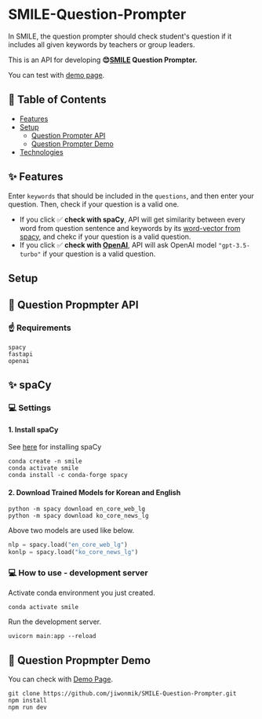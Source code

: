 # SMILE-Question-Prompter

In SMILE, the question prompter should check student's question if it includes all given keywords by teachers or group leaders.

This is an API for developing **😊[SMILE](https://portal.smile-pi.org/) Question Prompter.**

You can test with [demo page](https://smile-question-prompter.vercel.app/).

## 📑 Table of Contents

- [Features](#features)
- [Setup](#setup)
  - [Question Prompter API](#🔴-question-propmpter-api)
  - [Question Prompter Demo](#🌟-question-propmpter-demo)
- [Technologies](#technologies)

## ✨ Features

Enter `keywords` that should be included in the `questions`, and then enter your question. Then, check if your question is a valid one.

- If you click ✅ **check with spaCy**, API will get similarity between every word from question sentence and keywords by its [word-vector from spacy](https://spacy.io/api/lexeme#similarity), and chekc if your question is a valid question.
- If you click ✅ **check with [OpenAI](https://openai.com/blog/openai-api)**, API will ask OpenAI model `"gpt-3.5-turbo"` if your question is a valid question.

## Setup

## 🔴 Question Propmpter API

### ☝️ Requirements

```
spacy
fastapi
openai
```

## ✨ spaCy

### 💻 Settings

#### 1. Install spaCy

See [here](https://spacy.io/usage) for installing spaCy

```shell
conda create -n smile
conda activate smile
conda install -c conda-forge spacy
```

#### 2. Download Trained Models for **Korean** and **English**

```shell
python -m spacy download en_core_web_lg
python -m spacy download ko_core_news_lg
```

Above two models are used like below.

```python
nlp = spacy.load("en_core_web_lg")
konlp = spacy.load("ko_core_news_lg")
```

### 💻 How to use - development server

Activate conda environment you just created.

```shell
conda activate smile
```

Run the development server.

```shell
uvicorn main:app --reload
```

## 🌟 Question Propmpter Demo

You can check with [Demo Page](https://smile-question-prompter.vercel.app/).

```shell
git clone https://github.com/jiwonmik/SMILE-Question-Prompter.git
npm install
npm run dev
```
